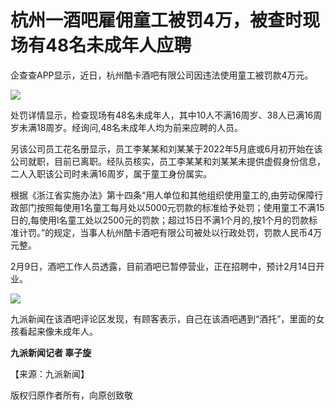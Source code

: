 # 杭州一酒吧雇佣童工被罚4万，被查时现场有48名未成年人应聘

企查查APP显示，近日，杭州酷卡酒吧有限公司因违法使用童工被罚款4万元。

![](https://inews.gtimg.com/newsapp_bt/0/15653319062/1000)

处罚详情显示，检查现场有48名未成年人，其中10人不满16周岁、38人已满16周岁未满18周岁。经询问,48名未成年人均为前来应聘的人员。

另该公司员工花名册显示，员工李某某和刘某某于2022年5月底或6月初开始在该公司就职，目前已离职。经队员核实，员工李某某和刘某某未提供虚假身份信息，二人入职该公司时未满16周岁，属于童工身份属实。

根据《浙江省实施办法》第十四条“用人单位和其他组织使用童工的,由劳动保障行政部门按照每使用1名童工每月处以5000元罚款的标准给予处罚；使用童工不满15日的,每使用l名童工处以2500元的罚款；超过15日不满1个月的,按1个月的罚款标准计罚。”的规定，当事人杭州酷卡酒吧有限公司被处以行政处罚，罚款人民币4万元整。

2月9日，酒吧工作人员透露，目前酒吧已暂停营业，正在招聘中，预计2月14日开业。

![](https://inews.gtimg.com/newsapp_bt/0/15653319074/1000)

九派新闻在该酒吧评论区发现，有顾客表示，自己在该酒吧遇到“酒托”，里面的女孩看起来像未成年人。

**九派新闻记者 辜子旋**

【来源：九派新闻】

版权归原作者所有，向原创致敬

